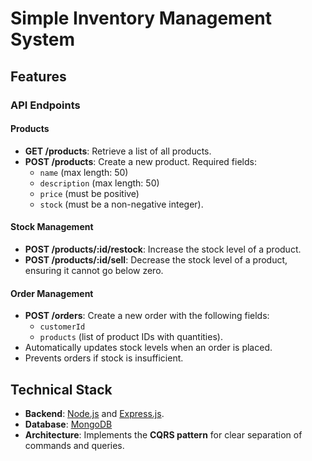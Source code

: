 # Simple Inventory Management System

## Features

### API Endpoints

#### Products

- **GET /products**: Retrieve a list of all products.
- **POST /products**: Create a new product. Required fields:
  - `name` (max length: 50)
  - `description` (max length: 50)
  - `price` (must be positive)
  - `stock` (must be a non-negative integer).

#### Stock Management

- **POST /products/:id/restock**: Increase the stock level of a product.
- **POST /products/:id/sell**: Decrease the stock level of a product, ensuring it cannot go below zero.

#### Order Management

- **POST /orders**: Create a new order with the following fields:
  - `customerId`
  - `products` (list of product IDs with quantities).
- Automatically updates stock levels when an order is placed.
- Prevents orders if stock is insufficient.

## Technical Stack

- **Backend**: [Node.js](https://nodejs.org) and [Express.js](https://expressjs.com).
- **Database**: [MongoDB](https://www.mongodb.com)
- **Architecture**: Implements the **CQRS pattern** for clear separation of commands and queries.
